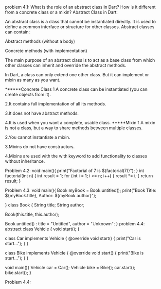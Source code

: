 problem 4.1:
 What is the role of an abstract class in Dart? How is it different from a concrete class or a mixin?
Abstract Class in Dart:

An abstract class is a class that cannot be instantiated directly. It is used to define a common interface or structure for other classes. Abstract classes can contain:

Abstract methods (without a body)

Concrete methods (with implementation)

The main purpose of an abstract class is to act as a base class from which other classes can inherit and override the abstract methods.

In Dart, a class can only extend one other class. But it can implement or mixin as many as you want.

 ******Concrete Class
1.A concrete class can be instantiated (you can create objects from it).

2.It contains full implementation of all its methods.

3.It does not have abstract methods.

4.It is used when you want a complete, usable class.
*****Mixin
1.A mixin is not a class, but a way to share methods between multiple classes.

2.You cannot instantiate a mixin.

3.Mixins do not have constructors.

4.Mixins are used with the with keyword to add functionality to classes without inheritance.

Problem 4.2:
void main(){
  print("Factorial of 7 is ${factorial(7)}");
}
int factorial(int n) {
  int result = 1;
  for (int i = 1; i <= n; i++) {
    result *= i;
  }
  return result;
}

Problem 4.3:
void main(){
  Book myBook = Book.untitled();
  print("Book Title: ${myBook.title}, Author: ${myBook.author}");
  
}
class Book {
  String title;
  String author;

  Book(this.title, this.author);

  Book.untitled()
      : title = "Untitled",
        author = "Unknown";
}
problem 4.4:
abstract class Vehicle {
  void start();
}

class Car implements Vehicle {
  @override
  void start() {
    print("Car is start...");
  }
}

class Bike implements Vehicle {
  @override
  void start() {
    print("Bike is start...");
  }
}


void main(){
 Vehicle car = Car();
  Vehicle bike = Bike();
  car.start();
  bike.start();
}


Problem 4.4:
